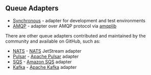 Queue Adapters
-------------

* [Synchronous](adapter-sync.md) - adapter for development and test environments
* [AMQP](https://github.com/yiisoft/queue-amqp) - adapter over AMQP protocol via [amqplib](https://github.com/php-amqplib/php-amqplib)


There are other queue adapters contributed and maintained by the community and available on GitHub, such as:
* [NATS](https://github.com/g41797/queue-nats) - [NATS](https://nats.io/) JetStream adapter
* [Pulsar](https://github.com/g41797/queue-pulsar) - [Apache Pulsar](https://pulsar.apache.org/) adapter
* [SQS](https://github.com/g41797/queue-sqs) - [Amazon SQS](https://aws.amazon.com/sqs/) adapter
* [Kafka](https://github.com/g41797/queue-kafka) - [Apache Kafka](https://kafka.apache.org/) adapter
